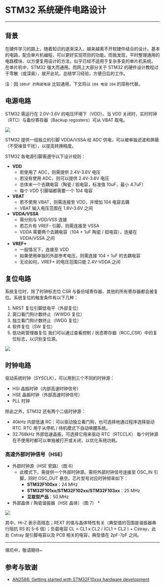 # STM32 系统硬件电路设计

---

## 背景

在硬件学习的路上，随着知识的逐渐深入，越来越离不开软硬件结合的设计。基本的电路，配合单片机编程，可以更好实现项目的功能。而我发现，平时整理通用的电路模块、以方便复用设计的方法，似乎已经不适用于复杂多变的单片机系统。  
在单片机中，STM32 强大而通用。而网上大部分关于 STM32 的硬件设计教程过于零散（或深奥），故开此坑，总结学习经验，方便日后的工作。

注：因 `100nF 的陶瓷电容` 比较通用，下文将以 `104 电容` `104` 的简称代替。

## 电源电路


STM32 需运行在 2.0V-3.6V 的电压环境下（VDD）。当 VDD 关闭时，实时时钟（RTC）与备份寄存器（Backup regosters）可从 VBAT 取电。

![](https://wiki-media-1253965369.cos.ap-guangzhou.myqcloud.com/img/20200223195956.png)


STM32 提供一组独立的引脚 VDDA/VSSA 给 ADC 供电，可以被单独滤波和屏蔽（不受噪音干扰），以提高转换精度。  

STM32 各电源引脚需遵守以下设计规则：

* **VDD**
  * 若使用了 ADC，则需提供 2.4V-3.6V 电压
  * 若没有使用 ADC，则可以提供 2.4V-3.6V 电压
  * 总体来一个去耦电容（陶瓷 / 钽电容，标准值 10uF，最小 4.7uF）
  * 每个 VDD 引脚端都需要一个 104 电容
* **VBAT**
  * 若不使用 VBAT，则需连接至 VDD，并增加 104 电容去耦
  * VBAT 输入电压范围在 1.8V-3.6V 之间
* **VDDA/VSSA**
  * 需分别与 VDD/VSS 连接
  * 若芯片有 VREF- 引脚，则需连接至 VSSA
  * VDDA 需要两个去耦电容（104 + 1uF 陶瓷 / 钽电容），连接在 VDDA/VSSA 之间
* **VREF+**
  * 一般情况下，连接至 VDD
  * 如果使用单独的外部参考电压，则需连接 104 + 1uF 的去耦电容
  * 无论如何，VREF+ 的电压范围只能 2.4V-VDDA 之间

## 复位电路

系统复位时，除了时钟标志位 CSR 与备份域寄存器，其他的所有寄存器都会被复位。系统复位的触发条件有以下几种：
1. NRST 复位引脚低电平（外部复位）
2. 窗口看门狗计数终止（WWDG 复位）
3. 独立看门狗计数终止（IWDG 复位）
4. 软件复位（SW 复位）
5. 低功耗管理器复位
我们可以通过查看控制 / 状态寄存器（RCC_CSR）中的复位标志，以识别复位源。

![](https://wiki-media-1253965369.cos.ap-guangzhou.myqcloud.com/img/20200223205021.png)

## 时钟电路

驱动系统时钟（SYSCLK），可以用到三个不同的时钟源：
* HSI 晶振时钟（内部高速时钟信号）
* HSE 晶振时钟（外部高速时钟信号）
* PLL 时钟


除此之外，STM32 还有两个二级时钟源：
* 40kHz 内部低速 RC：可以驱动独立看门狗，也可选择地通过程序选择驱动 RTC. RTC 用于从停机 / 待机模式下自动唤醒系统。
* 32.768kHz 外部低速晶振，可选择它用来驱动 RTC（RTCCLK）
每个时钟源在不使用时都可以单独被打开或关闭，以优化系统功耗。

### 高速外部时钟信号（HSE）
* 外部时钟源（HSE 旁路）（图 6）
  * 此模式下，需提供一个外部时钟源。需将外部时钟信号连接至 OSC_IN 引脚，同时 OSC_OUT 悬空。芯片型号对应时钟频率如下：
    * **STM32F100xx**：24 MHz
    * **STM32F101xx/STM32F102xx/STM32F103xx**：25 MHz
    * **互联型产品**：50 MHz
* 外部晶体 / 陶瓷谐振器（HSE 晶体）（图 7）
  * 

![](https://wiki-media-1253965369.cos.ap-guangzhou.myqcloud.com/img/20200223212710.png)


其中，Hi-Z 表示高阻态；REXT 的值与晶体特性有关（典型值的范围是谐振器串行阻抗 RS 的 5-6 倍）；负载电容 CL = CL1 x CL2 / (CL1 + CL2 ) + Cstray，此处 Cstray 是引脚电容以及 PCB 相关的电容，典型值在 2pF-7pF 之间。


---

填坑中，敬请期待~

## 参考与致谢
* [AN2586: Getting started with STM32F10xxx hardware development](https://www.st.com/content/ccc/resource/technical/document/application_note/6c/a3/24/49/a5/d4/4a/db/CD00164185.pdf/files/CD00164185.pdf/jcr:content/translations/en.CD00164185.pdf)